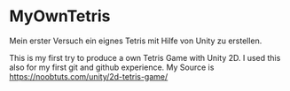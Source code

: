 # MyOwnTetris
Mein erster Versuch ein eignes Tetris mit Hilfe von Unity zu erstellen.

This is my first try to produce a own Tetris Game with Unity 2D. I used this also for my first git and github experience. 
My Source is https://noobtuts.com/unity/2d-tetris-game/
